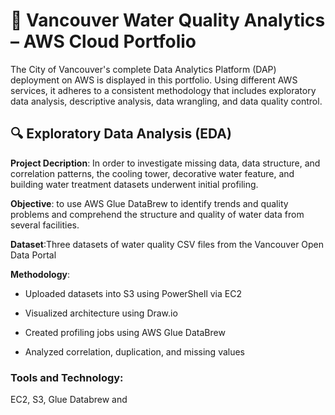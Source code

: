 # 📘 Vancouver Water Quality Analytics – AWS Cloud Portfolio
The City of Vancouver's complete Data Analytics Platform (DAP) deployment on AWS is displayed in this portfolio.  Using different AWS services, it adheres to a consistent methodology that includes exploratory data analysis, descriptive analysis, data wrangling, and data quality control.

## 🔍 Exploratory Data Analysis (EDA)
**Project Decription**: In order to investigate missing data, data structure, and correlation patterns, the cooling tower, decorative water feature, and building water treatment datasets underwent initial profiling.

**Objective**: to use AWS Glue DataBrew to identify trends and quality problems and comprehend the structure and quality of water data from several facilities.

**Dataset**:Three datasets of water quality CSV files from the Vancouver Open Data Portal

**Methodology**:  
* Uploaded datasets into S3 using PowerShell via EC2

- Visualized architecture using Draw.io

- Created profiling jobs using AWS Glue DataBrew

- Analyzed correlation, duplication, and missing values

### Tools and Technology:
EC2, S3, Glue Databrew and 




